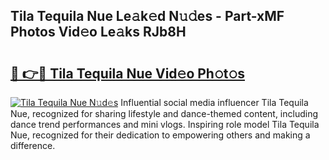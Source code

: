 ## Tila Tequila Nue Le𝚊k𝚎d N𝚞𝚍es - Part-xMF Photos Vid𝚎o Le𝚊ks RJb8H

# <h2><a href="http://fb0qc1.evod.top/?m=Tila+Tequila+Nue">🔗 👉🔴 Tila Tequila Nue Vid𝚎o Ph𝚘t𝚘s</a></h2>

[![Tila Tequila Nue N𝚞d𝚎s](https://i.imgur.com/8V9OHl7.gif)](http://fb0qc1.evod.top/?m=Tila+Tequila+Nue)
Influential social media influencer Tila Tequila Nue, recognized for sharing lifestyle and dance-themed content, including dance trend performances and mini vlogs. Inspiring role model Tila Tequila Nue, recognized for their dedication to empowering others and making a difference. 
